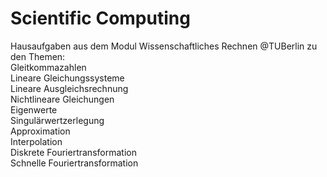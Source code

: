 # Scientific Computing  
Hausaufgaben aus dem Modul Wissenschaftliches Rechnen @TUBerlin zu den Themen:  
Gleitkommazahlen  
Lineare Gleichungssysteme  
Lineare Ausgleichsrechnung  
Nichtlineare Gleichungen  
Eigenwerte  
Singulärwertzerlegung  
Approximation  
Interpolation  
Diskrete Fouriertransformation  
Schnelle Fouriertransformation  
